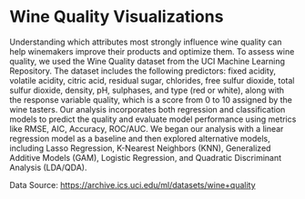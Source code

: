 # Wine Quality Visualizations

Understanding which attributes most strongly influence wine quality can help winemakers improve their products and optimize them. To assess wine quality, we used the Wine Quality dataset from the UCI Machine Learning Repository. The dataset includes the following predictors: fixed acidity, volatile acidity, citric acid, residual sugar, chlorides, free sulfur dioxide, total sulfur dioxide, density, pH, sulphases, and type (red or white), along with the response variable quality, which is a score from 0 to 10 assigned by the wine tasters. Our analysis incorporates both regression and classification models to predict the quality and evaluate model performance using metrics like RMSE, AIC, Accuracy, ROC/AUC. We began our analysis with a linear regression model as a baseline and then explored alternative models, including Lasso Regression, K-Nearest Neighbors (KNN), Generalized Additive Models (GAM), Logistic Regression, and Quadratic Discriminant Analysis (LDA/QDA).

Data Source: https://archive.ics.uci.edu/ml/datasets/wine+quality
